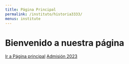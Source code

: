 ```yaml
---
title: Página Principal
permalink: /instituto/historia3333/
menus: institute
---
```

<div class="container">
  <h1>Bienvenido a nuestra página</h1>
  <a class="button" href="#">Ir a Página principal</a>
  <a class="button" href="#">Admisión 2023</a>
</div>
